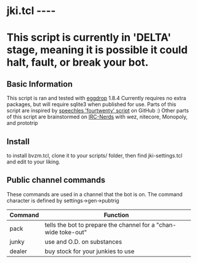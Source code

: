 # jki.tcl \----

# This script is currently in 'DELTA' stage, meaning it is possible it could halt, fault, or break your bot. 

## Basic Information
This script is ran and tested with [eggdrop](http://eggheads.org) 1.8.4
Currently requires no extra packages, but will require sqlite3 when published for use.
Parts of this script are inspired by [speechles 'fourtwenty' script](https://github.com/speechles/eggdrop/blob/master/tcl/fourtwenty.tcl) on GitHub :)
Other parts of this script are brainstormed on [IRC-Nerds](ircs://irc.irc-nerds.net:6697/#nerds) with wez, nitecore, Monopoly, and prototrip

## Install
to install bvzm.tcl, clone it to your scripts/ folder, then find jki-settings.tcl and edit to your liking.

## Public channel commands
These commands are used in a channel that the bot is on.
The command character is defined by settings->gen->pubtrig

| Command      | Function
|--------------|----------
pack           | tells the bot to prepare the channel for a "chan-wide toke-out"
junky          | use and O.D. on substances
dealer         | buy stock for your junkies to use